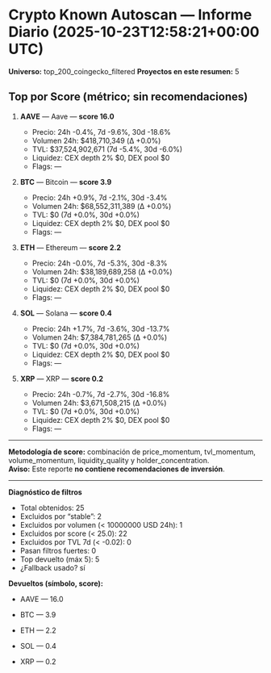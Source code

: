 # Crypto Known Autoscan — Informe Diario (2025-10-23T12:58:21+00:00 UTC)

**Universo:** top_200_coingecko_filtered
**Proyectos en este resumen:** 5

## Top por Score (métrico; sin recomendaciones)

1. **AAVE** — Aave — **score 16.0**
   - Precio: 24h -0.4%, 7d -9.6%, 30d -18.6%
   - Volumen 24h: $418,710,349 (Δ +0.0%)
   - TVL: $37,524,902,671 (7d -5.4%, 30d -6.0%)
   - Liquidez: CEX depth 2% $0, DEX pool $0
   - Flags: —

2. **BTC** — Bitcoin — **score 3.9**
   - Precio: 24h +0.9%, 7d -2.1%, 30d -3.4%
   - Volumen 24h: $68,552,311,389 (Δ +0.0%)
   - TVL: $0 (7d +0.0%, 30d +0.0%)
   - Liquidez: CEX depth 2% $0, DEX pool $0
   - Flags: —

3. **ETH** — Ethereum — **score 2.2**
   - Precio: 24h -0.0%, 7d -5.3%, 30d -8.3%
   - Volumen 24h: $38,189,689,258 (Δ +0.0%)
   - TVL: $0 (7d +0.0%, 30d +0.0%)
   - Liquidez: CEX depth 2% $0, DEX pool $0
   - Flags: —

4. **SOL** — Solana — **score 0.4**
   - Precio: 24h +1.7%, 7d -3.6%, 30d -13.7%
   - Volumen 24h: $7,384,781,265 (Δ +0.0%)
   - TVL: $0 (7d +0.0%, 30d +0.0%)
   - Liquidez: CEX depth 2% $0, DEX pool $0
   - Flags: —

5. **XRP** — XRP — **score 0.2**
   - Precio: 24h -0.7%, 7d -2.7%, 30d -16.8%
   - Volumen 24h: $3,671,508,215 (Δ +0.0%)
   - TVL: $0 (7d +0.0%, 30d +0.0%)
   - Liquidez: CEX depth 2% $0, DEX pool $0
   - Flags: —


---

**Metodología de score:** combinación de price_momentum, tvl_momentum, volume_momentum, liquidity_quality y holder_concentration.  
**Aviso:** Este reporte **no contiene recomendaciones de inversión**.


---
**Diagnóstico de filtros**

- Total obtenidos: 25
- Excluidos por “stable”: 2
- Excluidos por volumen (< 10000000 USD 24h): 1
- Excluidos por score (< 25.0): 22
- Excluidos por TVL 7d (< -0.02): 0
- Pasan filtros fuertes: 0
- Top devuelto (máx 5): 5
- ¿Fallback usado? sí


**Devueltos (símbolo, score):**

- AAVE — 16.0

- BTC — 3.9

- ETH — 2.2

- SOL — 0.4

- XRP — 0.2


